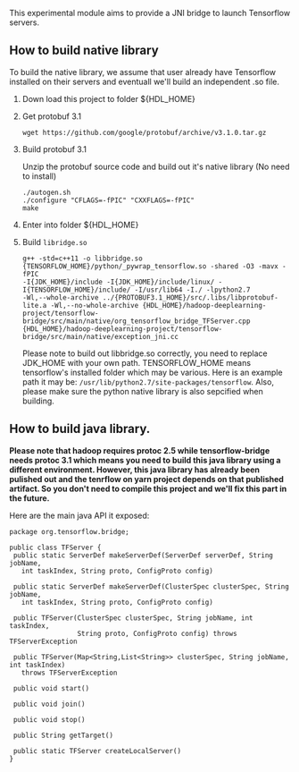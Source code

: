 This experimental module aims to provide a JNI bridge to launch Tensorflow servers. 

## How to build native library
To build the native library, we assume that user already have Tensorflow installed on their servers and eventuall we'll build an independent .so file.

1. Down load this project to folder ${HDL_HOME}

2. Get protobuf 3.1
   
   `wget https://github.com/google/protobuf/archive/v3.1.0.tar.gz`
   
3. Build protobuf 3.1

   Unzip the protobuf source code and build out it's native library (No need to install)
   
   ```
   ./autogen.sh
   ./configure "CFLAGS=-fPIC" "CXXFLAGS=-fPIC"
   make
   ```
   
4. Enter into folder ${HDL_HOME}

4. Build `libridge.so`

   ```
   g++ -std=c++11 -o libbridge.so  {TENSORFLOW_HOME}/python/_pywrap_tensorflow.so -shared -O3 -mavx -fPIC 
   -I{JDK_HOME}/include -I{JDK_HOME}/include/linux/ -I{TENSORFLOW_HOME}/include/ -I/usr/lib64 -I./ -lpython2.7
   -Wl,--whole-archive ../{PROTOBUF3.1_HOME}/src/.libs/libprotobuf-lite.a -Wl,--no-whole-archive {HDL_HOME}/hadoop-deeplearning-project/tensorflow-bridge/src/main/native/org_tensorflow_bridge_TFServer.cpp
   {HDL_HOME}/hadoop-deeplearning-project/tensorflow-bridge/src/main/native/exception_jni.cc 
   ```
   
   Please note to build out libbridge.so correctly, you need to replace JDK_HOME with your own path. TENSORFLOW_HOME means tensorflow's installed folder which may be various.
   Here is an example path it may be: `/usr/lib/python2.7/site-packages/tensorflow`. Also, please make sure the python native library is also sepcified when building.
   
## How to build java library.
**Please note that hadoop requires protoc 2.5 while tensorflow-bridge needs protoc 3.1 which means you need to build this java library using a different environment. However, this java library has already been pulished out and the tenrflow on yarn project depends on that published artifact. So you don't need to compile this project and we'll fix this part in the future.**
 
Here are the main java API it exposed:
 
 ```
 package org.tensorflow.bridge;
 
 public class TFServer {
  public static ServerDef makeServerDef(ServerDef serverDef, String jobName,
    int taskIndex, String proto, ConfigProto config)

  public static ServerDef makeServerDef(ClusterSpec clusterSpec, String jobName,
    int taskIndex, String proto, ConfigProto config)

  public TFServer(ClusterSpec clusterSpec, String jobName, int taskIndex,
                  String proto, ConfigProto config) throws TFServerException

  public TFServer(Map<String,List<String>> clusterSpec, String jobName, int taskIndex)
    throws TFServerException

  public void start()

  public void join()

  public void stop()

  public String getTarget()

  public static TFServer createLocalServer()
}

 ```
